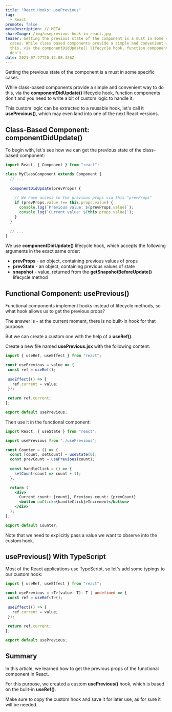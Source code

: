 ```yaml
---
title: "React Hooks: usePrevious"
tag:
  - React
promote: false
metaDescription: // META
shareImage: /img/useprevious-hook-in-react.jpg
teaser: Getting the previous state of the component is a must in some specific
  cases. While class based components provide a simple and convenient way to do
  this, via the componentDidUpdate() lifecycle hook, function components
  don't...
date: 2021-07-27T20:12:08.436Z
---
```

Getting the previous state of the component is a must in some specific cases.

While class-based components provide a simple and convenient way to do this, via the **componentDidUpdate()** lifecycle hook, function components don't and you need to write a bit of custom logic to handle it.

This custom logic can be extracted to a reusable hook, let's call it **usePrevious()**, which may even land into one of the next React versions.

## Class-Based Component: componentDidUpdate()

To begin with, let's see how we can get the previous state of the class-based component:

```jsx
import React, { Component } from "react";

class MyClassComponent extends Component {
  // ...
  
  componentDidUpdate(prevProps) {
    
    // We have access to the previous props via this "prevProps"
    if (prevProps.value !== this.props.value) {
      console.log(`Previous value: ${prevProps.value}`);
      console.log(`Current value: ${this.props.value}`);
    }
  }
  
  // ...
}
```

We use **componentDidUpdate()** lifecycle hook, which accepts the following arguments in the exact same order:

* **prevProps** - an object, containing previous values of props
* **prevState** - an object, containing previous values of state
* **snapshot** - value, returned from the **getSnapshotBeforeUpdate()** lifecycle method

## Functional Component: usePrevious()

Functional components implement hooks instead of lifecycle methods, so what hook allows us to get the previous props?

The answer is - at the current moment, there is no built-in hook for that purpose.

But we can create a custom one with the help of a **useRef()**.

Create a new file named **usePrevious.jsx** with the following content:

```jsx
import { useRef, useEffect } from "react";

const usePrevious = value => {
 const ref = useRef();
  
 useEffect(() => {
   ref.current = value;
 });
  
 return ref.current;
};

export default usePrevious;
```

Then use it in the functional component:

```jsx
import React, { useState } from "react";

import usePrevious from "./usePrevious";

const Counter = () => {
  const [count, setCount] = useState(0);
  const prevCount = usePrevious(count);
  
  const handleClick = () => {
    setCount(count => count + 1);
  };

  return (
    <div>
      Current count: {count}, Previous count: {prevCount}
      <button onClick={handleClick}>Increment</button>
    </div>
  );
};

export default Counter;
```

Note that we need to explicitly pass a value we want to observe into the custom hook.

## usePrevious() With TypeScript

Most of the React applications use TypeScript, so let's add some typings to our custom hook:

```typescript
import { useRef, useEffect } from "react";

const usePrevious = <T>(value: T): T | undefined => {
 const ref = useRef<T>();
  
 useEffect(() => {
   ref.current = value;
 });
  
 return ref.current;
};

export default usePrevious;
```

## Summary

In this article, we learned how to get the previous props of the functional component in React.

For this purpose, we created a custom **usePrevious()** hook, which is based on the built-in **useRef()**.

Make sure to copy the custom hook and save it for later use, as for sure it will be needed.